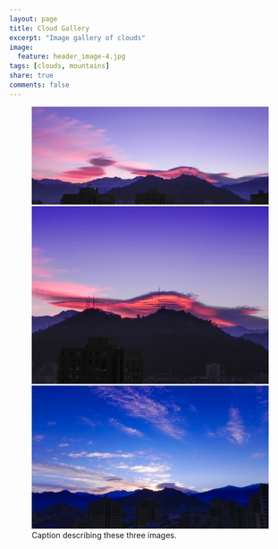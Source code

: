 ```yaml
---
layout: page
title: Cloud Gallery
excerpt: "Image gallery of clouds"
image:
  feature: header_image-4.jpg
tags: [clouds, mountains]
share: true
comments: false
---
```




<figure class="third">
	<img src="/cloudspic/cloudgal-1.jpg">
	<img src="/cloudspic/cloudgal-2.jpg">
	<img src="/cloudspic/cloudgal-3.jpg">
	<figcaption>Caption describing these three images.</figcaption>
</figure>